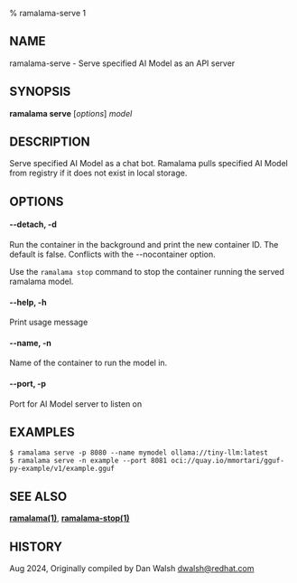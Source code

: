 % ramalama-serve 1

## NAME
ramalama\-serve - Serve specified AI Model as an API server

## SYNOPSIS
**ramalama serve** [*options*] *model*

## DESCRIPTION
Serve specified AI Model as a chat bot. Ramalama pulls specified AI Model from
registry if it does not exist in local storage.

## OPTIONS

#### **--detach**, **-d**
Run the container in the background and print the new container ID.
The default is false. Conflicts with the --nocontainer option.

Use the `ramalama stop` command to stop the container running the served ramalama model.

#### **--help**, **-h**
Print usage message

#### **--name**, **-n**
Name of the container to run the model in.

#### **--port**, **-p**
Port for AI Model server to listen on

## EXAMPLES

```
$ ramalama serve -p 8080 --name mymodel ollama://tiny-llm:latest
$ ramalama serve -n example --port 8081 oci://quay.io/mmortari/gguf-py-example/v1/example.gguf

```

## SEE ALSO
**[ramalama(1)](ramalama.1.md)**, **[ramalama-stop(1)](ramalama-stop.1.md)**

## HISTORY
Aug 2024, Originally compiled by Dan Walsh <dwalsh@redhat.com>
